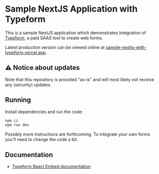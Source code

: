 # Sample NextJS Application with Typeform

This is a sample NextJS application which demonstrates integration of [Typeform](https://www.typeform.com/), a paid SAAS tool to create web forms.

Latest production version can be viewed online at [sample-nextjs-with-typeform.vercel.app](https://sample-nextjs-with-typeform.vercel.app/).

## ⚠️ Notice about updates

Note that this repository is provided "as-is" and will most likely not receive any (security) updates.

## Running

Install dependencies and run the code:

```sh
npm ci
npm run dev
```

Possibly more instructions are forthcoming.
To integrate your own forms you'll need to change the code a bit.

## Documentation

- [Typeform React Embed documentation](https://www.typeform.com/developers/embed/react/)
